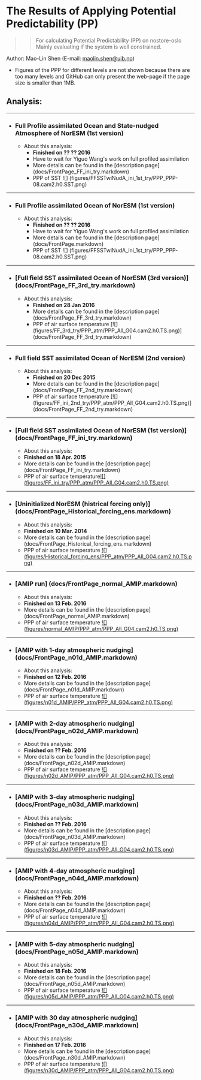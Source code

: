 
The Results of Applying Potential Predictability (PP)
==========
>> For calculating Potential Predictability (PP) on nostore-oslo 
>> Mainly evaluating if the system is well constrained. 

Author: Mao-Lin Shen (E-mail: maolin.shen@uib.no)

  * Figures of the PPP for different levels are not shown because there are too many levels and GitHub can only present the web-page if the page size is smaller than 1MB.

## Analysis:
--------------------------------------
* ### Full Profile assimilated Ocean and State-nudged Atmosphere of NorESM (1st version)

  * About this analysis:
    * __Finished on ?? ?? 2016__
    * Have to wait for Yiguo Wang's work on full profiled assimilation
    * More details can be found in the [description page] (docs/FrontPage_FF_ini_try.markdown)
    * PPP of SST ![] (figures/FFSSTwiNudA_ini_1st_try/PPP_PPP-08.cam2.h0.SST.png)

--------------------------------------
* ### Full Profile assimilated Ocean of NorESM (1st version)

  * About this analysis:
    * __Finished on ?? ?? 2016__
    * Have to wait for Yiguo Wang's work on full profiled assimilation
    * More details can be found in the [description page] (docs/FrontPage.markdown)
    * PPP of SST ![] (figures/FFSSTwiNudA_ini_1st_try/PPP_PPP-08.cam2.h0.SST.png)

--------------------------------------
* ### [Full field SST assimilated Ocean of NorESM (3rd version)] (docs/FrontPage_FF_3rd_try.markdown)

  * About this analysis:
    * __Finished on 28 Jan 2016__
    * More details can be found in the [description page] (docs/FrontPage_FF_3rd_try.markdown)
    * PPP of air surface temperature [![] (figures/FF_3rd_try/PPP_atm/PPP_All_G04.cam2.h0.TS.png)] (docs/FrontPage_FF_3rd_try.markdown)


--------------------------------------
* ### Full field SST assimilated Ocean of NorESM (2nd version)

  * About this analysis:
    * __Finished on 20 Dec 2015__
    * More details can be found in the [description page] (docs/FrontPage_FF_2nd_try.markdown)
    * PPP of air surface temperature [![] (figures/FF_ini_2nd_try/PPP_atm/PPP_All_G04.cam2.h0.TS.png)] (docs/FrontPage_FF_2nd_try.markdown)

--------------------------------------
* ### [Full field SST assimilated Ocean of NorESM (1st version)] (docs/FrontPage_FF_ini_try.markdown)

  * About this analysis:
   * __Finished on 18 Apr. 2015__
   * More details can be found in the [description page] (docs/FrontPage_FF_ini_try.markdown)
   * PPP of  air surface temperature[![] (figures/FF_ini_try/PPP_atm/PPP_All_G04.cam2.h0.TS.png)](docs/FrontPage_FF_ini_try.markdown)

--------------------------------------
* ### [Uninitialized NorESM (histrical forcing only)] (docs/FrontPage_Historical_forcing_ens.markdown)

  * About this analysis:
   * __Finished on 10 Mar. 2014__
   * More details can be found in the [description page] (docs/FrontPage_Historical_forcing_ens.markdown)
   * PPP of air surface temperature [![] (figures/Historical_forcing_ens/PPP_atm/PPP_All_G04.cam2.h0.TS.png)](docs/FrontPage_Historical_forcing_ens.markdown)


--------------------------------------
* ### [AMIP run] (docs/FrontPage_normal_AMIP.markdown)

  * About this analysis:
   * __Finished on 13 Feb. 2016__
   * More details can be found in the [description page] (docs/FrontPage_normal_AMIP.markdown)
   * PPP of air surface temperature [![] (figures/normal_AMIP/PPP_atm/PPP_All_G04.cam2.h0.TS.png)](docs/FrontPage_normal_AMIP.markdown)

--------------------------------------
* ### [AMIP with 1-day atmospheric nudging] (docs/FrontPage_n01d_AMIP.markdown)

  * About this analysis:
   * __Finished on 12 Feb. 2016__
   * More details can be found in the [description page] (docs/FrontPage_n01d_AMIP.markdown)
   * PPP of air surface temperature [![] (figures/n01d_AMIP/PPP_atm/PPP_All_G04.cam2.h0.TS.png)](docs/FrontPage_n01d_AMIP.markdown)



--------------------------------------
* ### [AMIP with 2-day atmospheric nudging] (docs/FrontPage_n02d_AMIP.markdown)

  * About this analysis:
   * __Finished on ?? Feb. 2016__
   * More details can be found in the [description page] (docs/FrontPage_n02d_AMIP.markdown)
   * PPP of air surface temperature [![] (figures/n02d_AMIP/PPP_atm/PPP_All_G04.cam2.h0.TS.png)](docs/FrontPage_n02d_AMIP.markdown)


--------------------------------------
* ### [AMIP with 3-day atmospheric nudging] (docs/FrontPage_n03d_AMIP.markdown)

  * About this analysis:
   * __Finished on ?? Feb. 2016__
   * More details can be found in the [description page] (docs/FrontPage_n03d_AMIP.markdown)
   * PPP of air surface temperature [![] (figures/n03d_AMIP/PPP_atm/PPP_All_G04.cam2.h0.TS.png)](docs/FrontPage_n03d_AMIP.markdown)


--------------------------------------
* ### [AMIP with 4-day atmospheric nudging] (docs/FrontPage_n04d_AMIP.markdown)

  * About this analysis:
   * __Finished on ?? Feb. 2016__
   * More details can be found in the [description page] (docs/FrontPage_n04d_AMIP.markdown)
   * PPP of air surface temperature [![] (figures/n04d_AMIP/PPP_atm/PPP_All_G04.cam2.h0.TS.png)](docs/FrontPage_n04d_AMIP.markdown)


--------------------------------------
* ### [AMIP with 5-day atmospheric nudging] (docs/FrontPage_n05d_AMIP.markdown)

  * About this analysis:
   * __Finished on 18 Feb. 2016__
   * More details can be found in the [description page] (docs/FrontPage_n05d_AMIP.markdown)
   * PPP of air surface temperature [![] (figures/n05d_AMIP/PPP_atm/PPP_All_G04.cam2.h0.TS.png)](docs/FrontPage_n05d_AMIP.markdown)


--------------------------------------
* ### [AMIP with 30 day atmospheric nudging] (docs/FrontPage_n30d_AMIP.markdown)

  * About this analysis:
   * __Finished on 17 Feb. 2016__
   * More details can be found in the [description page] (docs/FrontPage_n30d_AMIP.markdown)
   * PPP of air surface temperature [![] (figures/n30d_AMIP/PPP_atm/PPP_All_G04.cam2.h0.TS.png)](docs/FrontPage_n30d_AMIP.markdown)



